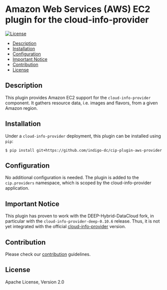 # Amazon Web Services (AWS) EC2 plugin for the cloud-info-provider

[![License](https://img.shields.io/badge/License-Apache%202.0-blue.svg)](https://opensource.org/licenses/Apache-2.0)

* [Description](#description)
* [Installation](#installation)
* [Configuration](#installation)
* [Important Notice](#important-notice)
* [Contribution](#contribution)
* [License](#license)


## Description
This plugin provides Amazon EC2 support for the `cloud-info-provider` component. It gathers resource data, i.e. images and flavors, from a given Amazon region.

## Installation
Under a `cloud-info-provider` deployment, this plugin can be installed using `pip`:
```
$ pip install git+https://github.com/indigo-dc/cip-plugin-aws-provider
```

## Configuration
No additional configuration is needed. The plugin is added to the `cip.providers` namespace, which is scoped by the cloud-info-provider application.

## Important Notice
This plugin has proven to work with the DEEP-Hybrid-DataCloud fork, in particular with the `cloud-info-provider-deep-0.10.6` release. Thus, it is not yet integrated with the official [cloud-info-provider](https://github.com/EGI-Foundation/cloud-info-provider) version.

## Contribution 
Please check our [contribution](CONTRIBUTING.md) guidelines.

## License
Apache License, Version 2.0

